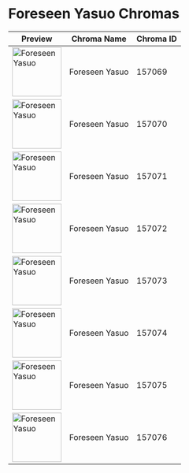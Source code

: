 # Foreseen Yasuo Chromas

| Preview | Chroma Name | Chroma ID |
|---|---|---|
| <img src='https://raw.communitydragon.org/latest/plugins/rcp-be-lol-game-data/global/default/v1/champion-chroma-images/157/157069.png' alt='Foreseen Yasuo' width='100'> | Foreseen Yasuo | 157069 |
| <img src='https://raw.communitydragon.org/latest/plugins/rcp-be-lol-game-data/global/default/v1/champion-chroma-images/157/157070.png' alt='Foreseen Yasuo' width='100'> | Foreseen Yasuo | 157070 |
| <img src='https://raw.communitydragon.org/latest/plugins/rcp-be-lol-game-data/global/default/v1/champion-chroma-images/157/157071.png' alt='Foreseen Yasuo' width='100'> | Foreseen Yasuo | 157071 |
| <img src='https://raw.communitydragon.org/latest/plugins/rcp-be-lol-game-data/global/default/v1/champion-chroma-images/157/157072.png' alt='Foreseen Yasuo' width='100'> | Foreseen Yasuo | 157072 |
| <img src='https://raw.communitydragon.org/latest/plugins/rcp-be-lol-game-data/global/default/v1/champion-chroma-images/157/157073.png' alt='Foreseen Yasuo' width='100'> | Foreseen Yasuo | 157073 |
| <img src='https://raw.communitydragon.org/latest/plugins/rcp-be-lol-game-data/global/default/v1/champion-chroma-images/157/157074.png' alt='Foreseen Yasuo' width='100'> | Foreseen Yasuo | 157074 |
| <img src='https://raw.communitydragon.org/latest/plugins/rcp-be-lol-game-data/global/default/v1/champion-chroma-images/157/157075.png' alt='Foreseen Yasuo' width='100'> | Foreseen Yasuo | 157075 |
| <img src='https://raw.communitydragon.org/latest/plugins/rcp-be-lol-game-data/global/default/v1/champion-chroma-images/157/157076.png' alt='Foreseen Yasuo' width='100'> | Foreseen Yasuo | 157076 |
